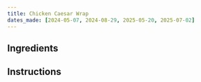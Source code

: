 ```yaml
---
title: Chicken Caesar Wrap
dates_made: [2024-05-07, 2024-08-29, 2025-05-20, 2025-07-02]
---
```


## Ingredients

## Instructions
